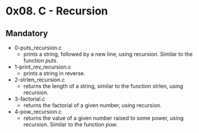 # 0x08. C - Recursion

## Mandatory

- 0-puts_recursion.c
  - prints a string, followed by a new line, using recursion. Similar to the function <i>puts</i>.
- 1-print_rev_recursion.c
  - prints a string in reverse.
- 2-strlen_recursion.c
  - returns the length of a string, similar to the function strlen, using recursion.
- 3-factorial.c
  - returns the factorial of a given number, using recursion.
- 4-pow_recursion.c
  - returns the value of a given number raised to some power, using recursion. Similar to the function <i>pow</i>.
